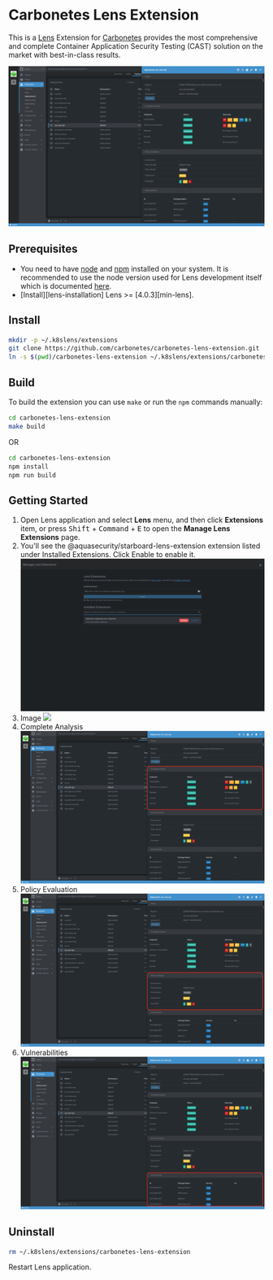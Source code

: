 # Carbonetes Lens Extension

This is a [Lens](https://k8slens.dev/) Extension for [Carbonetes](https://carbonetes.com/) provides the most comprehensive and complete Container Application Security Testing (CAST) solution on the market with best-in-class results. 

[![Screenshot](docs/images/example.png)](https://youtu.be/X-bhVwmp2l4)

## Prerequisites

* You need to have [node](https://nodejs.org/en/) and [npm](https://nodejs.org/en/) installed on your system. It is recommended to use the node version used for Lens development itself which is documented [here](https://github.com/lensapp/lens#development).
* [Install][lens-installation] Lens >= [4.0.3][min-lens].


## Install

```sh
mkdir -p ~/.k8slens/extensions
git clone https://github.com/carbonetes/carbonetes-lens-extension.git
ln -s $(pwd)/carbonetes-lens-extension ~/.k8slens/extensions/carbonetes-lens-extension
```

## Build

To build the extension you can use `make` or run the `npm` commands manually:

```sh
cd carbonetes-lens-extension
make build
```

OR

```sh
cd carbonetes-lens-extension
npm install
npm run build
```

## Getting Started

1. Open Lens application and select **Lens** menu, and then click **Extensions** item, or press <kbd>Shift</kbd> + <kbd>Command</kbd> + <kbd>E</kbd> to open the **Manage Lens Extensions** page.
2. You'll see the @aquasecurity/starboard-lens-extension extension listed under Installed Extensions. Click Enable to enable it.
![](docs/images/manage-extension.png)
3. Image
![](docs/images/manage.png)
4. Complete Analysis
![](docs/images/complete-analysis.png)
5. Policy Evaluation
![](docs/images/policy-evaluation.png)
6. Vulnerabilities
![](docs/images/vulnerabilities.png)

## Uninstall

```sh
rm ~/.k8slens/extensions/carbonetes-lens-extension
```

Restart Lens application.
